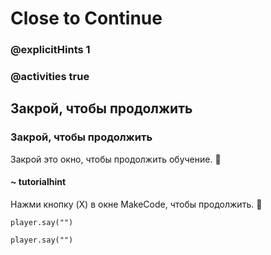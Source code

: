 # Close to Continue

### @explicitHints 1

### @activities true

## Закрой, чтобы продолжить

### Закрой, чтобы продолжить

Закрой это окно, чтобы продолжить обучение. 

#### ~ tutorialhint

Нажми кнопку (X) в окне MakeCode, чтобы продолжить. 


```blocks
player.say("")
```

```template
player.say("")
```
